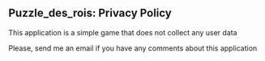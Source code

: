## Puzzle_des_rois: Privacy Policy

This application is a simple game that does not collect any user data

Please, send me an email if you have any comments about this application